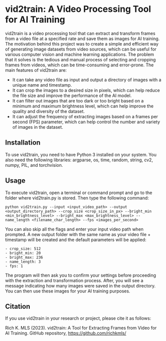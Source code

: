 # vid2train: A Video Processing Tool for AI Training

vid2train is a video processing tool that can extract and transform frames from a video file at a specified rate and save them as images for AI training. The motivation behind this project was to create a simple and efficient way of generating image datasets from video sources, which can be useful for various computer vision and machine learning applications. The problem that it solves is the tedious and manual process of selecting and cropping frames from videos, which can be time-consuming and error-prone. The main features of vid2train are:

- It can take any video file as input and output a directory of images with a unique name and timestamp.
- It can crop the images to a desired size in pixels, which can help reduce the file size and improve the performance of the AI model.
- It can filter out images that are too dark or too bright based on a minimum and maximum brightness level, which can help improve the quality and diversity of the dataset.
- It can adjust the frequency of extracting images based on a frames per second (FPS) parameter, which can help control the number and variety of images in the dataset.

## Installation

To use vid2train, you need to have Python 3 installed on your system. You also need the following libraries: argparse, os, time, random, string, cv2, numpy, PIL, and torchvision.

## Usage

To execute vid2train, open a terminal or command prompt and go to the folder where vid2train.py is stored. Then type the following command:

```
python vid2train.py --input <input_video_path> --output <output_directory_path> --crop_size <crop_size_in_px> --bright_min <min_brightness_level> --bright_max <max_brightness_level> --name_length <filename_char_length> --fps <images_per_second>
```

You can also skip all the flags and enter your input video path when prompted. A new output folder with the same name as your video file + timestamp will be created and the default parameters will be applied:

```
- crop_size: 512
- bright_min: 20
- bright_max: 236
- name_length: 3
- fps: 1
```

The program will then ask you to confirm your settings before proceeding with the extraction and transformation process. After, you will see a message indicating how many images were saved in the output directory. You can then use these images for your AI training purposes.


## Citation
If you use vid2train in your research or project, please cite it as follows:

Rich K. MLS (2023). vid2train: A Tool for Extracting Frames from Video for AI Training. GitHub repository, https://github.com/richkmls/
